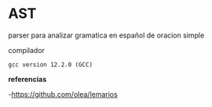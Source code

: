 # AST

parser para analizar gramatica en español de oracion simple

compilador 

	gcc version 12.2.0 (GCC) 

**referencias**

-https://github.com/olea/lemarios